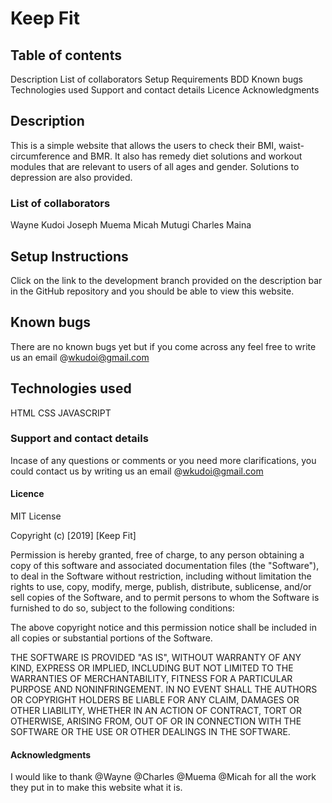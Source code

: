 # Keep Fit
## Table of contents
Description
List of collaborators
Setup Requirements
BDD
Known bugs
Technologies used
Support and contact details
Licence
Acknowledgments
## Description
This is a simple website that allows the users to check their BMI, waist-circumference and BMR. It also has remedy diet solutions and workout modules that are relevant to users of all ages and gender. Solutions to depression are also provided.
### List of collaborators
Wayne Kudoi
Joseph Muema
Micah Mutugi
Charles Maina
## Setup Instructions
Click on the link to the development branch provided on the description bar in the GitHub repository and you should be able to view this website.
 
## Known bugs
There are no known bugs yet but if you come across any feel free to write us an email @wkudoi@gmail.com
## Technologies used
HTML
CSS
JAVASCRIPT
### Support and contact details
Incase of any questions or comments or you need more clarifications, you could contact us by writing us an email @wkudoi@gmail.com
#### Licence
MIT License

Copyright (c) [2019] [Keep Fit]

Permission is hereby granted, free of charge, to any person obtaining a copy
of this software and associated documentation files (the "Software"), to deal
in the Software without restriction, including without limitation the rights
to use, copy, modify, merge, publish, distribute, sublicense, and/or sell
copies of the Software, and to permit persons to whom the Software is
furnished to do so, subject to the following conditions:

The above copyright notice and this permission notice shall be included in all
copies or substantial portions of the Software.

THE SOFTWARE IS PROVIDED "AS IS", WITHOUT WARRANTY OF ANY KIND, EXPRESS OR
IMPLIED, INCLUDING BUT NOT LIMITED TO THE WARRANTIES OF MERCHANTABILITY,
FITNESS FOR A PARTICULAR PURPOSE AND NONINFRINGEMENT. IN NO EVENT SHALL THE
AUTHORS OR COPYRIGHT HOLDERS BE LIABLE FOR ANY CLAIM, DAMAGES OR OTHER
LIABILITY, WHETHER IN AN ACTION OF CONTRACT, TORT OR OTHERWISE, ARISING FROM,
OUT OF OR IN CONNECTION WITH THE SOFTWARE OR THE USE OR OTHER DEALINGS IN THE
SOFTWARE.

#### Acknowledgments
I would like to thank @Wayne @Charles @Muema @Micah for all the work they put in to make this website what it is.
